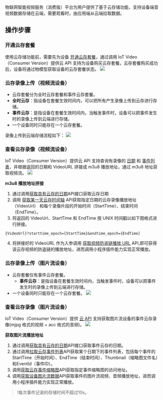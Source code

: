 

物联网智能视频服务（消费版）平台为用户提供了基于云存储功能，支持设备端音视频数据存储在云端，需要观看时，由应用端从云端拉取数据。  



## 操作步骤

### 开通云存套餐

使用云存储功能前，需要先为设备 [开通云存套餐](https://cloud.tencent.com/document/product/1131/53636)，通过调用 IoT Video（Consumer Version）提供云 API 支持为设备购买云存套餐。云存套餐购买成功后，设备将通过物模型获取设备的云存套餐状态。
![](https://main.qcloudimg.com/raw/29f0225fa5c144395c4fa210abe7f960.png)

### 云存录像上传（视频流设备）

- 云存套餐分为全时云存套餐和事件云存套餐。
 - **全时云存**：指设备在套餐生效时间内，可以把所有产生录像上传到云存进行存储。
 - **事件云存**：是指设备在套餐生效时间内，当触发事件时，设备可以把事件发生时的录像上传到云端进行存储。
- 一个设备同时只能存在一个云存套餐。

录像上传到云端存储流程如下：
![](https://main.qcloudimg.com/raw/07924e9f10ac698e537c35b5e5d122e8.png)

### 查看云存录像（视频流设备）

IoT Video（Consumer Version）提供云 API 支持查询有录像的 [日期](https://cloud.tencent.com/document/product/1131/53634) 和 [事件列表](https://cloud.tencent.com/document/product/1131/53633)，并根据返回的日期和 VideoURL 拼接成 m3u8 播放地址，通过 m3u8 地址获取视频流。
![](https://main.qcloudimg.com/raw/5ec561a2db03d5a52d4e57444405c073.png)

**m3u8 播放地址拼接**

1. 通过调用[获取具有云存的日期](https://cloud.tencent.com/document/product/1131/77503)API接口获取云存日期
2. 调用 [获取某一天云存时间轴](https://cloud.tencent.com/document/product/1131/53631) API获取指定日期的云存录像播放地址（VideoUrl） 和每个录像片段的开始时间（StartTime）、结束时间（EndTime）。
3. 将返回的 VideoUrl、StartTime 和 EndTime 按 UNIX 时间戳以如下图格式进行拼接。

```
{VideoUrl}?starttime_epoch={StartTime}&endtime_epoch={EndTime}
```

4. 将拼接好的 VideoURL 作为入参调用 [获取视频防盗链播放 URL](https://cloud.tencent.com/document/product/1131/55135) API,即可获得该云存视频的防盗链的播放地址，进而调用小程序插件能力实现正常播放。

### 云存录像上传（图片流设备）

- 云存套餐仅有事件云存套餐。
  - **事件云存**：是指设备在套餐生效时间内，当触发事件时，设备可以把事件发生时的录像上传到云端进行存储。
- 一个设备同时只能存在一个云存套餐。
![](https://qcloudimg.tencent-cloud.cn/raw/d6d550c2ac89ce3fa1b915aa593589e4.png)


### 查看云存录像（图片流设备）

IoT Video（Consumer Version）提供 [云 API](https://cloud.tencent.com/document/product/1131/79720) 支持获取图片流设备的事件云存录像(mjpg 格式的视频 + acc 格式的音频)。
![](https://qcloudimg.tencent-cloud.cn/raw/18b303b41e4f34720abaabc861c0f55f.png)

**获取图片流播放地址**

1. 通过调用[获取具有云存的日期](https://cloud.tencent.com/document/product/1131/77503)API接口获取事件云存的日期。
2. 通过调用[拉取云存事件列表](https://cloud.tencent.com/document/product/1131/77502)API获取某个日期下的事件列表，包括每个事件的StartTime（开始时间）、EndTime（结束时间）、Thumbnail（缩略图文件名）和EventId（事件ID）。
3. 调用[获取云存事件缩略图](https://cloud.tencent.com/document/product/1131/77499)API获取指定事件缩略图的访问地址。
4. 调用[获取设备图片流数据](https://cloud.tencent.com/document/product/1131/79720)API获取事件的图片流视频、音频播放地址，进而调用小程序插件能力实现正常播放。

>!每次事件记录的存储时间不超过10s。
